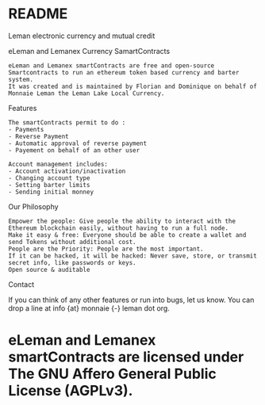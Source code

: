 # README #

Leman electronic currency and mutual credit

eLeman and Lemanex Currency SamartContracts

    eLeman and Lemanex smartContracts are free and open-source Smartcontracts to run an ethereum token based currency and barter system.
    It was created and is maintained by Florian and Dominique on behalf of Monnaie Leman the Leman Lake Local Currency.

Features

    The smartContracts permit to do :
	- Payments
	- Reverse Payment
	- Automatic approval of reverse payment
	- Payement on behalf of an other user
	
	Account management includes:
	- Account activation/inactivation
	- Changing account type
	- Setting barter limits
	- Sending initial monney

Our Philosophy

    Empower the people: Give people the ability to interact with the Ethereum blockchain easily, without having to run a full node.
    Make it easy & free: Everyone should be able to create a wallet and send Tokens without additional cost.
    People are the Priority: People are the most important.
    If it can be hacked, it will be hacked: Never save, store, or transmit secret info, like passwords or keys.
    Open source & auditable

Contact

If you can think of any other features or run into bugs, let us know. You can drop a line at info {at} monnaie {-} leman dot org.


# eLeman and Lemanex smartContracts are licensed under The GNU Affero General Public License (AGPLv3). #